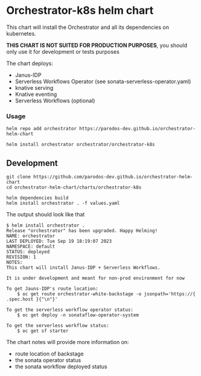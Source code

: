 # Orchestrator-k8s helm chart 

This chart will install the Orchestrator and all its dependencies on kubernetes. 

**THIS CHART IS NOT SUITED FOR PRODUCTION PURPOSES**, you should only use it for development or tests purposes

The chart deploys:
- Janus-IDP
- Serverless Workflows Operator (see sonata-serverless-operator.yaml)
- knative serving
- Knative eventing
- Serverless Workflows (optional)

### Usage

```console
helm repo add orchestrator https://parodos-dev.github.io/orchestrator-helm-chart

helm install orchestrator orchestrator/orchestrator-k8s
```


## Development
```console
git clone https://github.com/parodos-dev.github.io/orchestrator-helm-chart
cd orchestrator-helm-chart/charts/orchestrator-k8s

helm dependencies build
helm install orchestrator . -f values.yaml 
```


The output should look like that
```console
$ helm install orchestrator .
Release "orchestrator" has been upgraded. Happy Helming!
NAME: orchestrator
LAST DEPLOYED: Tue Sep 19 18:19:07 2023
NAMESPACE: default
STATUS: deployed
REVISION: 1
NOTES:
This chart will install Janus-IDP + Serverless Workflows.

It is under development and meant for non-prod environment for now

To get Jauns-IDP's route location:
    $ oc get route orchestrator-white-backstage -o jsonpath='https://{ .spec.host }{"\n"}'

To get the serverless workflow operator status:
    $ oc get deploy -n sonataflow-operator-system 

To get the serverless workflow status:
    $ oc get sf starter 

```

The chart notes will provide more information on:
  - route location of backstage
  - the sonata operator status
  - the sonata workflow deployed status
